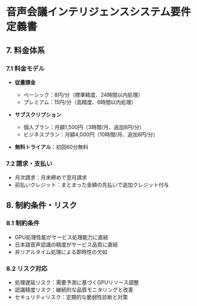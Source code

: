 # 音声会議インテリジェンスシステム要件定義書

## 7. 料金体系
### 7.1 料金モデル
* **従量課金**
  * ベーシック：8円/分（標準精度、24時間以内処理）
  * プレミアム：15円/分（高精度、6時間以内処理）

* **サブスクリプション**
  * 個人プラン：月額1,500円（3時間/月、追加8円/分）
  * ビジネスプラン：月額4,000円（10時間/月、追加8円/分）

* **無料トライアル**：初回60分無料

### 7.2 請求・支払い
* 月次請求：月末締めで翌月請求
* 前払いクレジット：まとまった金額の先払いで追加クレジット付与

## 8. 制約条件・リスク
### 8.1 制約条件
* GPU処理性能がサービス処理能力に直結
* 日本語音声認識の精度がサービス品質に直結
* 非リアルタイム処理による即時性の欠如

### 8.2 リスク対応
* 処理遅延リスク：需要予測に基づくGPUリソース調整
* 認識精度リスク：継続的な品質モニタリングと改善
* セキュリティリスク：定期的な脆弱性診断と対策